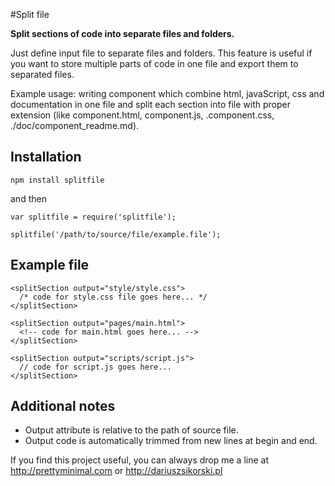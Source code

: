 #Split file

**Split sections of code into separate files and folders.**

Just define input file to separate files and folders. This feature is useful if you want to store multiple parts of code in one file and export them to separated files.

Example usage: writing component which combine html, javaScript, css and documentation in one file and split each section into file with proper extension (like component.html, component.js, .component.css, ./doc/component_readme.md).

## Installation
```
npm install splitfile
```

and then

```
var splitfile = require('splitfile');

splitfile('/path/to/source/file/example.file');
```

## Example file
```
<splitSection output="style/style.css">
  /* code for style.css file goes here... */
</splitSection>

<splitSection output="pages/main.html">
  <!-- code for main.html goes here... -->
</splitSection>

<splitSection output="scripts/script.js">
  // code for script.js goes here...
</splitSection>
```

## Additional notes
- Output attribute is relative to the path of source file.
- Output code is automatically trimmed from new lines at begin and end.

If you find this project useful, you can always drop me a line at http://prettyminimal.com or http://dariuszsikorski.pl

